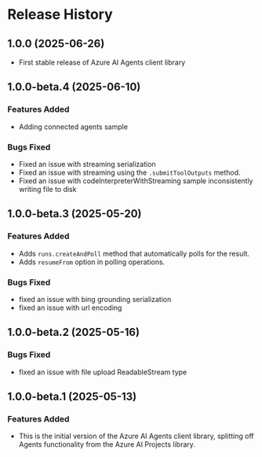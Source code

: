 # Release History

## 1.0.0 (2025-06-26)

- First stable release of Azure AI Agents client library

## 1.0.0-beta.4 (2025-06-10)

### Features Added

- Adding connected agents sample

### Bugs Fixed

- Fixed an issue with streaming serialization
- Fixed an issue with streaming using the `.submitToolOutputs` method.
- Fixed an issue with codeInterpreterWithStreaming sample inconsistently writing file to disk

## 1.0.0-beta.3 (2025-05-20)

### Features Added

- Adds `runs.createAndPoll` method that automatically polls for the result.
- Adds `resumeFrom` option in polling operations.

### Bugs Fixed

- fixed an issue with bing grounding serialization
- fixed an issue with url encoding

## 1.0.0-beta.2 (2025-05-16)

### Bugs Fixed

- fixed an issue with file upload ReadableStream type

## 1.0.0-beta.1 (2025-05-13)

### Features Added

- This is the initial version of the Azure AI Agents client library, splitting off Agents functionality from the Azure AI Projects library.
